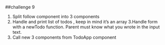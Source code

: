 ##challenge 9
1. Split follow component into 3 components
2. Handle and print list of todos , keep in mind it’s an array
3.Handle form with a newTodo function. Parent must know what you wrote in the input text.
4. Call new 3 components from TodoApp component
